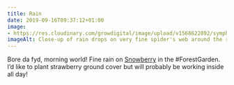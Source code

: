```yaml
---
title: Rain
date: 2019-09-16T09:37:12+01:00
image: 
- https://res.cloudinary.com/growdigital/image/upload/v1568622892/symphoricarpos-306B1312.jpg
imageAlt: Close-up of rain drops on very fine spider's web around the rounded leaves of Snowberry
---
```


Bore da fyd, morning world! Fine rain on [Snowberry](https://en.wikipedia.org/wiki/Symphoricarpos) in the #ForestGarden. I’d like to plant strawberry ground cover but will probably be working inside all day!
